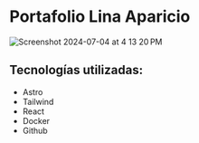 # Portafolio Lina Aparicio

![Screenshot 2024-07-04 at 4 13 20 PM](https://github.com/suaviaparicio/portafolio_v2/assets/101841373/f632a6a2-caa1-4bf2-a42d-eae662f15d1d)

## Tecnologías utilizadas:
- Astro
- Tailwind
- React
- Docker
- Github